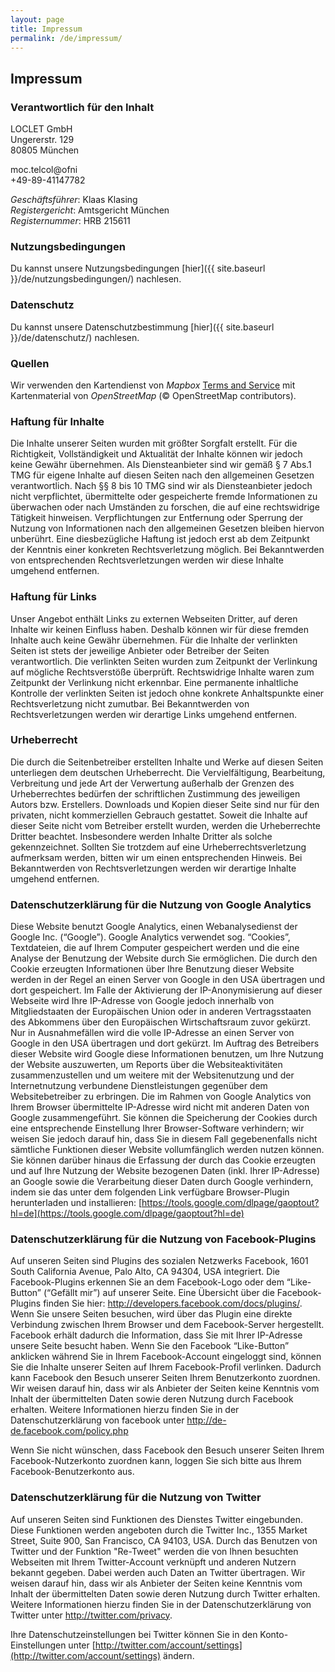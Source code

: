 ```yaml
---
layout: page
title: Impressum
permalink: /de/impressum/
---
```


## Impressum

### Verantwortlich für den Inhalt

LOCLET GmbH  
Ungererstr. 129  
80805 München

<i class="fa fa-envelope-o fa-fw"></i> <span class="codedirection">moc.telcol@ofni</span>  
<i class="fa fa-phone fa-fw"></i> +49-89-41147782

*Geschäftsführer*: Klaas Klasing  
*Registergericht*: Amtsgericht München  
*Registernummer*: HRB 215611

### Nutzungsbedingungen

Du kannst unsere Nutzungsbedingungen [hier]({{ site.baseurl }}/de/nutzungsbedingungen/) nachlesen.

### Datenschutz

Du kannst unsere Datenschutzbestimmung [hier]({{ site.baseurl }}/de/datenschutz/) nachlesen.

### Quellen

Wir verwenden den Kartendienst von *Mapbox* [Terms and Service](https://www.mapbox.com/about/maps/) mit 
Kartenmaterial von *OpenStreetMap* (© OpenStreetMap contributors).

### Haftung für Inhalte

Die Inhalte unserer Seiten wurden mit größter Sorgfalt erstellt. Für die Richtigkeit, Vollständigkeit und Aktualität 
der Inhalte können wir jedoch keine Gewähr übernehmen. Als Diensteanbieter sind wir gemäß § 7 Abs.1 TMG für eigene 
Inhalte auf diesen Seiten nach den allgemeinen Gesetzen verantwortlich. Nach §§ 8 bis 10 TMG sind wir als 
Diensteanbieter jedoch nicht verpflichtet, übermittelte oder gespeicherte fremde Informationen zu überwachen oder 
nach Umständen zu forschen, die auf eine rechtswidrige Tätigkeit hinweisen. Verpflichtungen zur Entfernung oder 
Sperrung der Nutzung von Informationen nach den allgemeinen Gesetzen bleiben hiervon unberührt. Eine diesbezügliche 
Haftung ist jedoch erst ab dem Zeitpunkt der Kenntnis einer konkreten Rechtsverletzung möglich. Bei Bekanntwerden von
entsprechenden Rechtsverletzungen werden wir diese Inhalte umgehend entfernen.

### Haftung für Links

Unser Angebot enthält Links zu externen Webseiten Dritter, auf deren Inhalte wir keinen Einfluss haben. Deshalb 
können wir für diese fremden Inhalte auch keine Gewähr übernehmen. Für die Inhalte der verlinkten Seiten ist stets 
der jeweilige Anbieter oder Betreiber der Seiten verantwortlich. Die verlinkten Seiten wurden zum Zeitpunkt der 
Verlinkung auf mögliche Rechtsverstöße überprüft. Rechtswidrige Inhalte waren zum Zeitpunkt der Verlinkung nicht 
erkennbar. Eine permanente inhaltliche Kontrolle der verlinkten Seiten ist jedoch ohne konkrete Anhaltspunkte einer 
Rechtsverletzung nicht zumutbar. Bei Bekanntwerden von Rechtsverletzungen werden wir derartige Links umgehend entfernen.

### Urheberrecht

Die durch die Seitenbetreiber erstellten Inhalte und Werke auf diesen Seiten unterliegen dem deutschen Urheberrecht. 
Die Vervielfältigung, Bearbeitung, Verbreitung und jede Art der Verwertung außerhalb der Grenzen des Urheberrechtes 
bedürfen der schriftlichen Zustimmung des jeweiligen Autors bzw. Erstellers. Downloads und Kopien dieser Seite sind 
nur für den privaten, nicht kommerziellen Gebrauch gestattet. Soweit die Inhalte auf dieser Seite nicht vom Betreiber
erstellt wurden, werden die Urheberrechte Dritter beachtet. Insbesondere werden Inhalte Dritter als solche 
gekennzeichnet. Sollten Sie trotzdem auf eine Urheberrechtsverletzung aufmerksam werden, bitten wir um einen 
entsprechenden Hinweis. Bei Bekanntwerden von Rechtsverletzungen werden wir derartige Inhalte umgehend entfernen.

### Datenschutzerklärung für die Nutzung von Google Analytics

Diese Website benutzt Google Analytics, einen Webanalysedienst der Google Inc. (“Google”). Google Analytics verwendet
sog. “Cookies”, Textdateien, die auf Ihrem Computer gespeichert werden und die eine Analyse der Benutzung der 
Website durch Sie ermöglichen. Die durch den Cookie erzeugten Informationen über Ihre Benutzung dieser Website 
werden in der Regel an einen Server von Google in den USA übertragen und dort gespeichert. Im Falle der Aktivierung 
der IP-Anonymisierung auf dieser Webseite wird Ihre IP-Adresse von Google jedoch innerhalb von Mitgliedstaaten der 
Europäischen Union oder in anderen Vertragsstaaten des Abkommens über den Europäischen Wirtschaftsraum zuvor gekürzt.
Nur in Ausnahmefällen wird die volle IP-Adresse an einen Server von Google in den USA übertragen und dort gekürzt. Im
Auftrag des Betreibers dieser Website wird Google diese Informationen benutzen, um Ihre Nutzung der Website 
auszuwerten, um Reports über die Websiteaktivitäten zusammenzustellen und um weitere mit der Websitenutzung und der 
Internetnutzung verbundene Dienstleistungen gegenüber dem Websitebetreiber zu erbringen. Die im Rahmen von Google 
Analytics von Ihrem Browser übermittelte IP-Adresse wird nicht mit anderen Daten von Google zusammengeführt. Sie 
können die Speicherung der Cookies durch eine entsprechende Einstellung Ihrer Browser-Software verhindern; wir weisen
Sie jedoch darauf hin, dass Sie in diesem Fall gegebenenfalls nicht sämtliche Funktionen dieser Website 
vollumfänglich werden nutzen können. Sie können darüber hinaus die Erfassung der durch das Cookie erzeugten
und auf Ihre Nutzung der Website bezogenen Daten (inkl. Ihrer IP-Adresse) an Google sowie die Verarbeitung dieser 
Daten durch Google verhindern, indem sie das unter dem folgenden Link verfügbare Browser-Plugin herunterladen und 
installieren: [https://tools.google.com/dlpage/gaoptout?hl=de](https://tools.google.com/dlpage/gaoptout?hl=de)

### Datenschutzerklärung für die Nutzung von Facebook-Plugins
    
Auf unseren Seiten sind Plugins des sozialen Netzwerks Facebook, 1601 South California Avenue, Palo Alto, CA 94304, 
USA integriert. Die Facebook-Plugins erkennen Sie an dem Facebook-Logo oder dem “Like-Button” (“Gefällt mir”) auf 
unserer Seite. Eine Übersicht über die Facebook-Plugins finden Sie hier: http://developers.facebook.com/docs/plugins/.
Wenn Sie unsere Seiten besuchen, wird über das Plugin eine direkte Verbindung zwischen Ihrem Browser und dem 
Facebook-Server hergestellt. Facebook erhält dadurch die Information, dass Sie mit Ihrer IP-Adresse unsere Seite 
besucht haben. Wenn Sie den Facebook “Like-Button” anklicken während Sie in Ihrem Facebook-Account eingeloggt sind, 
können Sie die Inhalte unserer Seiten auf Ihrem Facebook-Profil verlinken. Dadurch kann Facebook den Besuch unserer 
Seiten Ihrem Benutzerkonto zuordnen. Wir weisen darauf hin, dass wir als Anbieter der Seiten keine Kenntnis vom 
Inhalt der übermittelten Daten sowie deren Nutzung durch Facebook erhalten. Weitere Informationen hierzu finden Sie 
in der Datenschutzerklärung von facebook unter http://de-de.facebook.com/policy.php

Wenn Sie nicht wünschen, dass Facebook den Besuch unserer Seiten Ihrem Facebook-Nutzerkonto zuordnen kann, loggen Sie
sich bitte aus Ihrem Facebook-Benutzerkonto aus.

### Datenschutzerklärung für die Nutzung von Twitter

Auf unseren Seiten sind Funktionen des Dienstes Twitter eingebunden. Diese Funktionen werden angeboten durch die 
Twitter Inc., 1355 Market Street, Suite 900, San Francisco, CA 94103, USA. Durch das Benutzen von Twitter und der 
Funktion "Re-Tweet" werden die von Ihnen besuchten Webseiten mit Ihrem Twitter-Account verknüpft und anderen Nutzern 
bekannt gegeben. Dabei werden auch Daten an Twitter übertragen. Wir weisen darauf hin, dass wir als Anbieter der 
Seiten keine Kenntnis vom Inhalt der übermittelten Daten sowie deren Nutzung durch Twitter erhalten. Weitere 
Informationen hierzu finden Sie in der Datenschutzerklärung von Twitter unter http://twitter.com/privacy.

Ihre Datenschutzeinstellungen bei Twitter können Sie in den Konto-Einstellungen unter
[http://twitter.com/account/settings](http://twitter.com/account/settings) ändern.
